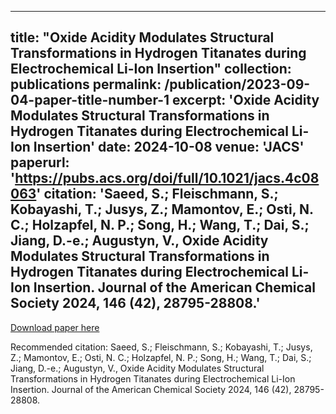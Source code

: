 
---
title: "Oxide Acidity Modulates Structural Transformations in Hydrogen Titanates during Electrochemical Li-Ion Insertion"
collection: publications
permalink: /publication/2023-09-04-paper-title-number-1
excerpt: 'Oxide Acidity Modulates Structural Transformations in Hydrogen Titanates during Electrochemical Li-Ion Insertion'
date: 2024-10-08
venue: 'JACS'
paperurl: 'https://pubs.acs.org/doi/full/10.1021/jacs.4c08063'
citation: 'Saeed, S.;  Fleischmann, S.;  Kobayashi, T.;  Jusys, Z.;  Mamontov, E.;  Osti, N. C.;  Holzapfel, N. P.;  Song, H.;  Wang, T.;  Dai, S.;  Jiang, D.-e.; Augustyn, V., Oxide Acidity Modulates Structural Transformations in Hydrogen Titanates during Electrochemical Li-Ion Insertion. Journal of the American Chemical Society 2024, 146 (42), 28795-28808.'
---


[Download paper here](/files/saeed-jacs.pdf)

Recommended citation: Saeed, S.;  Fleischmann, S.;  Kobayashi, T.;  Jusys, Z.;  Mamontov, E.;  Osti, N. C.;  Holzapfel, N. P.;  Song, H.;  Wang, T.;  Dai, S.;  Jiang, D.-e.; Augustyn, V., Oxide Acidity Modulates Structural Transformations in Hydrogen Titanates during Electrochemical Li-Ion Insertion. Journal of the American Chemical Society 2024, 146 (42), 28795-28808.
